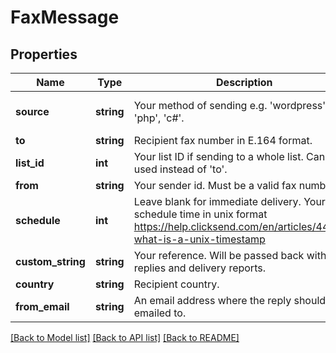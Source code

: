 # FaxMessage

## Properties
Name | Type | Description | Notes
------------ | ------------- | ------------- | -------------
**source** | **string** | Your method of sending e.g. &#x27;wordpress&#x27;, &#x27;php&#x27;, &#x27;c#&#x27;. | [optional] [default to 'sdk']
**to** | **string** | Recipient fax number in E.164 format. | 
**list_id** | **int** | Your list ID if sending to a whole list. Can be used instead of &#x27;to&#x27;. | [optional] 
**from** | **string** | Your sender id. Must be a valid fax number. | [optional] 
**schedule** | **int** | Leave blank for immediate delivery. Your schedule time in unix format https://help.clicksend.com/en/articles/44235-what-is-a-unix-timestamp | [optional] 
**custom_string** | **string** | Your reference. Will be passed back with all replies and delivery reports. | [optional] 
**country** | **string** | Recipient country. | [optional] 
**from_email** | **string** | An email address where the reply should be emailed to. | [optional] 

[[Back to Model list]](../../README.md#documentation-for-models) [[Back to API list]](../../README.md#documentation-for-api-endpoints) [[Back to README]](../../README.md)

